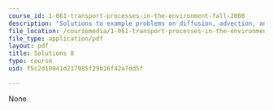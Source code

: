 ```yaml
---
course_id: 1-061-transport-processes-in-the-environment-fall-2008
description: 'Solutions to example problems on diffusion, advection, and dispersion '
file_location: /coursemedia/1-061-transport-processes-in-the-environment-fall-2008/f5c2d10041d217985f29b16f42a7dd5f_solutions8.pdf
file_type: application/pdf
layout: pdf
title: Solutions 8
type: course
uid: f5c2d10041d217985f29b16f42a7dd5f

---
```

None